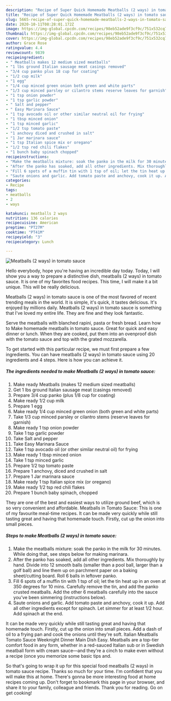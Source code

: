 ```yaml
---
description: "Recipe of Super Quick Homemade Meatballs (2 ways) in tomato sauce"
title: "Recipe of Super Quick Homemade Meatballs (2 ways) in tomato sauce"
slug: 5665-recipe-of-super-quick-homemade-meatballs-2-ways-in-tomato-sauce
date: 2020-10-11T08:28:01.172Z
image: https://img-global.cpcdn.com/recipes/98eb52ade9f3cf9c/751x532cq70/meatballs-2-ways-in-tomato-sauce-recipe-main-photo.jpg
thumbnail: https://img-global.cpcdn.com/recipes/98eb52ade9f3cf9c/751x532cq70/meatballs-2-ways-in-tomato-sauce-recipe-main-photo.jpg
cover: https://img-global.cpcdn.com/recipes/98eb52ade9f3cf9c/751x532cq70/meatballs-2-ways-in-tomato-sauce-recipe-main-photo.jpg
author: Grace Rose
ratingvalue: 4.4
reviewcount: 9839
recipeingredient:
- " Meatballs makes 12 medium sized meatballs"
- "1 lbs ground Italian sausage meat casings removed"
- "3/4 cup panko plus 18 cup for coating"
- "1/2 cup milk"
- "1 egg"
- "1/4 cup minced green onion both green and white parts"
- "1/3 cup minced parsley or cilantro stems reserve leaves for garnish"
- "1 tsp onion powder"
- "1 tsp garlic powder"
- " Salt and pepper"
- " Easy Marinara Sauce"
- "1 tsp avocado oil or other similar neutral oil for frying"
- "1 tbsp minced onion"
- "1 tsp minced garlic"
- "1/2 tsp tomato paste"
- "1 anchovy diced and crushed in salt"
- "1 Jar marinara sauce"
- "1 tsp Italian spice mix or oregano"
- "1/2 tsp red chili flakes"
- "1 bunch baby spinach chopped"
recipeinstructions:
- "Make the meatballs mixture: soak the panko in the milk for 30 minutes. While doing that, see steps below for making marinara."
- "After the panko has soaked, add all other ingredients. Mix thoroughly by hand. Divide into 12 smooth balls (smaller than a pool ball, larger than a golf ball) and line them up on parchment paper on a baking sheet/cutting board. Roll 6 balls in leftover panko."
- "Fill 6 spots of a muffin tin with 1 tsp of oil; let the tin heat up in an oven at 350 degrees for 10 mins. Carefully remove the tin, and add the panko crusted meatballs. Add the other 6 meatballs carefully into the sauce you’ve been simmering (instructions below)."
- "Saute onions and garlic. Add tomato paste and anchovy, cook it up. Add all other ingredients except for spinach. Let simmer for at least 1/2 hour. Add spinach at the end."
categories:
- Recipe
tags:
- meatballs
- 2
- ways

katakunci: meatballs 2 ways 
nutrition: 136 calories
recipecuisine: American
preptime: "PT27M"
cooktime: "PT41M"
recipeyield: "3"
recipecategory: Lunch

---
```



![Meatballs (2 ways) in tomato sauce](https://img-global.cpcdn.com/recipes/98eb52ade9f3cf9c/751x532cq70/meatballs-2-ways-in-tomato-sauce-recipe-main-photo.jpg)

Hello everybody, hope you're having an incredible day today. Today, I will show you a way to prepare a distinctive dish, meatballs (2 ways) in tomato sauce. It is one of my favorites food recipes. This time, I will make it a bit unique. This will be really delicious.

Meatballs (2 ways) in tomato sauce is one of the most favored of recent trending meals in the world. It is simple, it's quick, it tastes delicious. It's enjoyed by millions daily. Meatballs (2 ways) in tomato sauce is something that I've loved my entire life. They are fine and they look fantastic.

Serve the meatballs with blanched rapini, pasta or fresh bread. Learn how to Make homemade meatballs in tomato sauce. Great for quick and easy dinner or lunch. When they are cooked, put them into an ovenproof dish with the tomato sauce and top with the grated mozzarella.


To get started with this particular recipe, we must first prepare a few ingredients. You can have meatballs (2 ways) in tomato sauce using 20 ingredients and 4 steps. Here is how you can achieve it.

<!--inarticleads1-->

##### The ingredients needed to make Meatballs (2 ways) in tomato sauce:

1. Make ready  Meatballs (makes 12 medium sized meatballs)
1. Get 1 lbs ground Italian sausage meat (casings removed)
1. Prepare 3/4 cup panko (plus 1/8 cup for coating)
1. Make ready 1/2 cup milk
1. Prepare 1 egg
1. Make ready 1/4 cup minced green onion (both green and white parts)
1. Take 1/3 cup minced parsley or cilantro stems (reserve leaves for garnish)
1. Make ready 1 tsp onion powder
1. Take 1 tsp garlic powder
1. Take  Salt and pepper
1. Take  Easy Marinara Sauce
1. Take 1 tsp avocado oil (or other similar neutral oil) for frying
1. Make ready 1 tbsp minced onion
1. Take 1 tsp minced garlic
1. Prepare 1/2 tsp tomato paste
1. Prepare 1 anchovy, diced and crushed in salt
1. Prepare 1 Jar marinara sauce
1. Make ready 1 tsp Italian spice mix (or oregano)
1. Make ready 1/2 tsp red chili flakes
1. Prepare 1 bunch baby spinach, chopped


They are one of the best and easiest ways to utilize ground beef, which is so very convenient and affordable. Meatballs in Tomato Sauce: This is one of my favourite meal-time recipes. It can be made very quickly while still tasting great and having that homemade touch. Firstly, cut up the onion into small pieces. 

<!--inarticleads2-->

##### Steps to make Meatballs (2 ways) in tomato sauce:

1. Make the meatballs mixture: soak the panko in the milk for 30 minutes. While doing that, see steps below for making marinara.
1. After the panko has soaked, add all other ingredients. Mix thoroughly by hand. Divide into 12 smooth balls (smaller than a pool ball, larger than a golf ball) and line them up on parchment paper on a baking sheet/cutting board. Roll 6 balls in leftover panko.
1. Fill 6 spots of a muffin tin with 1 tsp of oil; let the tin heat up in an oven at 350 degrees for 10 mins. Carefully remove the tin, and add the panko crusted meatballs. Add the other 6 meatballs carefully into the sauce you’ve been simmering (instructions below).
1. Saute onions and garlic. Add tomato paste and anchovy, cook it up. Add all other ingredients except for spinach. Let simmer for at least 1/2 hour. Add spinach at the end.


It can be made very quickly while still tasting great and having that homemade touch. Firstly, cut up the onion into small pieces. Add a dash of oil to a frying pan and cook the onions until they&#39;re soft. Italian Meatballs Tomato Sauce Weeknight Dinner Main Dish Easy. Meatballs are a top-tier comfort food in any form, whether in a red-sauced Italian sub or in Swedish meatball form with cream sauce—and they&#39;re a cinch to make even without a recipe (once you memorize some basic tips and. 

So that's going to wrap it up for this special food meatballs (2 ways) in tomato sauce recipe. Thanks so much for your time. I'm confident that you will make this at home. There's gonna be more interesting food at home recipes coming up. Don't forget to bookmark this page in your browser, and share it to your family, colleague and friends. Thank you for reading. Go on get cooking!

